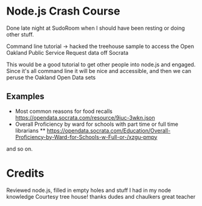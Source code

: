 # Node.js Crash Course

Done late night at SudoRoom when I should have been resting or doing other
stuff.

Command line tutorial -> hacked the treehouse sample
to access the Open Oakland Public Service Request data off Socrata

This would be a good tutorial to get other people into node.js
and engaged. Since it's all command line it will be nice and
accessible, and then we can peruse the Oakland Open Data sets

## Examples

* Most common reasons for food recalls https://opendata.socrata.com/resource/9iuc-3wkn.json
* Overall Proficiency by ward for schools with part time or full time librarians
** https://opendata.socrata.com/Education/Overall-Proficiency-by-Ward-for-Schools-w-Full-or-/xzgu-pmpy

and so on.


# Credits

Reviewed node.js, filled in empty holes and stuff I had in my node knowledge
Courtesy tree house! thanks dudes and chaulkers great teacher


